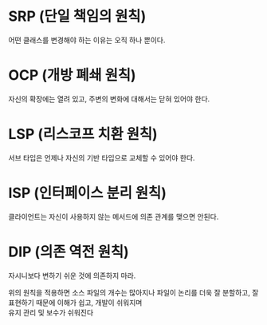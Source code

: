 # SRP (단일 책임의 원칙)
어떤 클래스를 변경해야 하는 이유는 오직 하나 뿐이다.

# OCP (개방 폐쇄 원칙)
자신의 확장에는 열려 있고, 주변의 변화에 대해서는 닫혀 있어야 한다.

# LSP (리스코프 치환 원칙) 
서브 타입은 언제나 자신의 기반 타입으로 교체할 수 있어야 한다.

# ISP (인터페이스 분리 원칙)
클라이언트는 자신이 사용하지 않는 메서드에 의존 관계를 맺으면 안된다.

# DIP (의존 역전 원칙)
자시니보다 변하기 쉬운 것에 의존하지 마라.<br/>

위의 원칙을 적용하면 소스 파일의 개수는 많아지나 파일이 논리를 더욱 잘 분할하고, 잘 표현하기 때문에 이해가 쉽고, 개발이 쉬워지며  
유지 관리 및 보수가 쉬워진다


